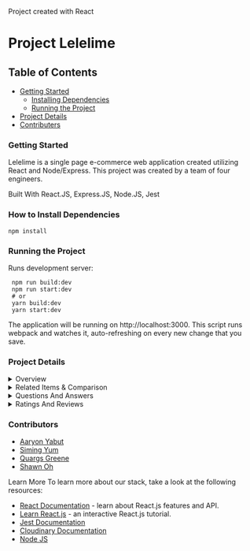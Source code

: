 Project created with React 

# Project Lelelime

## Table of Contents
- [Getting Started](https://github.com/TLC-GitHub/FEC/edit/main/README.md#getting-started)
  - [Installing Dependencies](https://github.com/TLC-GitHub/FEC/edit/main/README.md#how-to-install-dependencies)
  - [Running the Project](https://github.com/TLC-GitHub/FEC/edit/main/README.md#running-the-project)
- [Project Details](https://github.com/TLC-GitHub/FEC/edit/main/README.md#project-details)
- [Contributers](https://github.com/TLC-GitHub/FEC/edit/main/README.md#project-details)



### Getting Started
Lelelime is a single page e-commerce web application created utilizing React and Node/Express. This project was created by a team of four engineers.

Built With
React.JS, Express.JS, Node.JS, Jest

### How to Install Dependencies
```
npm install
```
### Running the Project
Runs development server:
```
 npm run build:dev
 npm run start:dev
 # or
 yarn build:dev
 yarn start:dev
```
The application will be running on http://localhost:3000. This script runs webpack and watches it, auto-refreshing on every new change that you save.

### Project Details
<details>
  <summary>Overview</summary>
  
- #### Product Information
  The overview will contain essential product details regarding price, category, name, and other style details.
- #### Image Gallery
  An image carousel is presented for users to scroll through various products offered. The image bar on the left    presents users with additional photos to scroll through. Clicking the main image returns a magnified view of it.
- #### Style Selector
  Available styles can be selected and will show the user an image of the current product with the new style attached to it. Users are able to select through the assortment provided.
- #### Add to Cart
  Users can add whichever products with whichever styles selected to the cart. If a product is available, they can select it and add it accordingly.
</details>
<details>
  <summary>Related Items & Comparison</summary>
  
- #### Related Products List
  Displays a list of products that are related to the current product being viewed. 
  
  Clicking a single product card returns the details of that product. 
  
  Clicking the star opens a modal that compares the current product to the clicked product.

  Presented as a carousel to scroll through different product options.
- #### Your Outfit List
  Displays a custom list of outfits that the user selects and adds to their outfit collection.
  
  Clicking on an individual product card navigates to that product's page.
  
  Users can remove the product from their collection by clicking X on the card.

  Outfits are also presented as a carousel to sort through the different products that exist in their collection.
</details>
<details>
  <summary>Questions And Answers</summary>
  
- #### Question List
  Questions are rendered out two at a time with user's able to load in two more at a time with each click of "Load more Questions". All questions are sorted by their helpfulness rating.
- #### Question
  Questions can be voted on their helpfulness or reported. Both interactions will be remembered through refresh and will allow the user to only interact with the question once.
- #### Answer
  Answers can be voted on their helpfulness or reported. Both interactions will be remembered through refresh and will allow the user to only interact with the answer once.
  
  Answers contain images that will render with the answer, displaying them. 

  Answers from the seller will be prioritized in terms of appearing on the list.
  
- #### Add Answers / Questions
  Answers and Questions can be added with their respective buttons ("Add Answer" and "Add A Question").
  
  Each button opens up a modal form for the user to fill out and submit. All fields are validated and will not submit completely until all input fields are valid. Images can be added onto the Answer Modal, uploaded through Cloudinary API.
  
- #### Searchbar Filter
  Questions can be sorted through with the search bar to filter out responses that match the current query.

  The questions list will continue to filter through keystrokes and will reset once the amount of characters is less than three.
</details>
<details>
  <summary>Ratings And Reviews</summary>
  
- #### List of Reviews
  Reviews are displayed two at a time, according to the current sorted method.

  Reviews can also be sorted through the star ratings filter on the left side, filtering according to the rating the review receives. Reviews can also be sorted through the sorted filter on helpfulness and most recent.
- #### Add A Review
  New reviews can be added by clicking on the 'Add New Review' button, which opens up a modal form for the user to fill out. Each input field is validated before submission and will fail to submit if one or more input fields are invalid. Images can also be uploaded and are stored through the usage of Cloudinary Upload API. 
- #### Star Rating
  Ratings are accurately calculated to return a rating that is rounded to the closest quarter value.
  
  The Star Rating visual is also updated to reflect the calculated rating.
</details>

### Contributors
- [Aaryon Yabut](https://github.com/Aaronyabut)
- [Siming Yum](https://github.com/simingyum)
- [Quargs Greene](https://github.com/quargsgreene)
- [Shawn Oh](https://github.com/spottyzot)

Learn More
To learn more about our stack, take a look at the following resources:

- [React Documentation](https://reactjs.org/) - learn about React.js features and API.
- [Learn React.js](https://reactjs.org/tutorial/tutorial.html) - an interactive React.js tutorial.
- [Jest Documentation](https://jestjs.io/docs/getting-started)
- [Cloudinary Documentation](https://cloudinary.com/documentation/image_upload_api_reference)
- [Node JS](https://nodejs.org/en/docs/)
